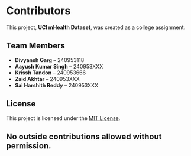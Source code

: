 # Contributors

This project, **UCI mHealth Dataset**, was created as a college assignment. 

## Team Members
- **Divyansh Garg** – 240953118 
- **Aayush Kumar Singh** – 240953XXX
- **Krissh Tandon** – 240953666
- **Zaid Akhtar** – 240953XXX
- **Sai Harshith Reddy** – 240953XXX

## License
This project is licensed under the [MIT License](./LICENSE).

## No outside contributions allowed without permission. 
